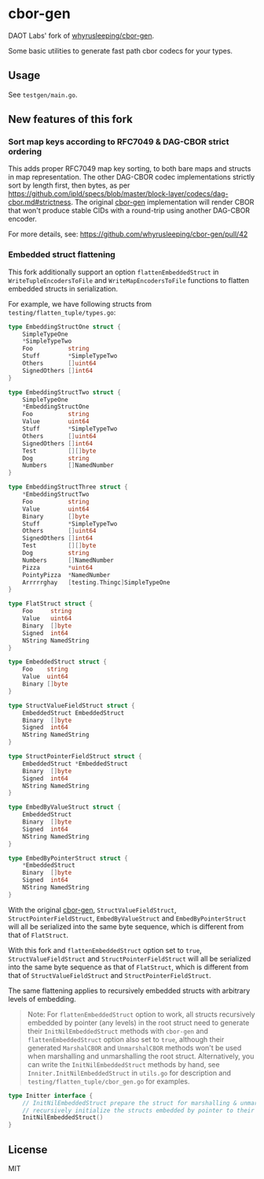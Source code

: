 # cbor-gen

DAOT Labs' fork of [whyrusleeping/cbor-gen](https://github.com/whyrusleeping/cbor-gen).

Some basic utilities to generate fast path cbor codecs for your types.

## Usage

See `testgen/main.go`.

## New features of this fork

### Sort map keys according to RFC7049 & DAG-CBOR strict ordering

This adds proper RFC7049 map key sorting, to both bare maps and structs in map representation.
The other DAG-CBOR codec implementations strictly sort by length first, then bytes, as per
https://github.com/ipld/specs/blob/master/block-layer/codecs/dag-cbor.md#strictness.
The original [cbor-gen](https://github.com/whyrusleeping/cbor-gen) implementation will render 
CBOR that won't produce stable CIDs with a round-trip using another DAG-CBOR encoder.

For more details, see: https://github.com/whyrusleeping/cbor-gen/pull/42

### Embedded struct flattening

This fork additionally support an option `flattenEmbeddedStruct` in `WriteTupleEncodersToFile`
and `WriteMapEncodersToFile` functions to flatten embedded structs in serialization.

For example, we have following structs from `testing/flatten_tuple/types.go`:
```go
type EmbeddingStructOne struct {
    SimpleTypeOne
    *SimpleTypeTwo
    Foo          string
    Stuff        *SimpleTypeTwo
    Others       []uint64
    SignedOthers []int64
}

type EmbeddingStructTwo struct {
    SimpleTypeOne
    *EmbeddingStructOne
    Foo          string
    Value        uint64
    Stuff        *SimpleTypeTwo
    Others       []uint64
    SignedOthers []int64
    Test         [][]byte
    Dog          string
    Numbers      []NamedNumber
}

type EmbeddingStructThree struct {
    *EmbeddingStructTwo
    Foo          string
    Value        uint64
    Binary       []byte
    Stuff        *SimpleTypeTwo
    Others       []uint64
    SignedOthers []int64
    Test         [][]byte
    Dog          string
    Numbers      []NamedNumber
    Pizza        *uint64
    PointyPizza  *NamedNumber
    Arrrrrghay   [testing.Thingc]SimpleTypeOne
}

type FlatStruct struct {
    Foo     string
    Value   uint64
    Binary  []byte
    Signed  int64
    NString NamedString
}

type EmbeddedStruct struct {
    Foo    string
    Value  uint64
    Binary []byte
}

type StructValueFieldStruct struct {
    EmbeddedStruct EmbeddedStruct
    Binary  []byte
    Signed  int64
    NString NamedString
}

type StructPointerFieldStruct struct {
    EmbeddedStruct *EmbeddedStruct
    Binary  []byte
    Signed  int64
    NString NamedString
}

type EmbedByValueStruct struct {
    EmbeddedStruct
    Binary  []byte
    Signed  int64
    NString NamedString
}

type EmbedByPointerStruct struct {
    *EmbeddedStruct
    Binary  []byte
    Signed  int64
    NString NamedString
}
```

With the original [cbor-gen](https://github.com/whyrusleeping/cbor-gen), `StructValueFieldStruct`, 
`StructPointerFieldStruct`, `EmbedByValueStruct` and `EmbedByPointerStruct` will all be serialized
into the same byte sequence, which is different from that of `FlatStruct`.

With this fork and `flattenEmbeddedStruct` option set to `true`, `StructValueFieldStruct` and 
`StructPointerFieldStruct` will all be serialized into the same byte sequence as that of 
`FlatStruct`, which is different from that of `StructValueFieldStruct` and `StructPointerFieldStruct`.

The same flattening applies to recursively embedded structs with arbitrary levels of embedding.

> Note: For `flattenEmbeddedStruct` option to work, all structs recursively embedded by pointer
> (any levels) in the root struct need to generate their `InitNilEmbeddedStruct` methods with 
> `cbor-gen` and `flattenEmbeddedStruct` option also set to `true`, although their generated
> `MarshalCBOR` and `UnmarshalCBOR` methods won't be used when marshalling and unmarshalling the
> root struct. Alternatively, you can write the `InitNilEmbeddedStruct` methods by hand, see 
> `Inniter.InitNilEmbeddedStruct` in `utils.go` for description and `testing/flatten_tuple/cbor_gen.go`
> for examples.

```go
type Initter interface {
	// InitNilEmbeddedStruct prepare the struct for marshalling & unmarshalling by
	// recursively initialize the structs embedded by pointer to their zero values.
	InitNilEmbeddedStruct()
}
```

## License
MIT
